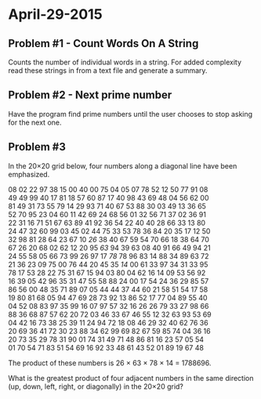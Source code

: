<h1>April-29-2015</h1>

<h2>Problem #1 - Count Words On A String</h2>
<p>Counts the number of individual words in a string. For added complexity read these strings in from a text file and generate a summary.</p>

<h2>Problem #2 - Next prime number</h2>
<p>Have the program find prime numbers until the user chooses to stop asking for the next one. </p>

<h2>Problem #3</h2>
<p>In the 20×20 grid below, four numbers along a diagonal line have been emphasized.</p>

<p>08 02 22 97 38 15 00 40 00 75 04 05 07 78 52 12 50 77 91 08<br>
49 49 99 40 17 81 18 57 60 87 17 40 98 43 69 48 04 56 62 00<br>
81 49 31 73 55 79 14 29 93 71 40 67 53 88 30 03 49 13 36 65<br>
52 70 95 23 04 60 11 42 69 24 68 56 01 32 56 71 37 02 36 91<br>
22 31 16 71 51 67 63 89 41 92 36 54 22 40 40 28 66 33 13 80<br>
24 47 32 60 99 03 45 02 44 75 33 53 78 36 84 20 35 17 12 50<br>
32 98 81 28 64 23 67 10 <em>26</em> 38 40 67 59 54 70 66 18 38 64 70<br>
67 26 20 68 02 62 12 20 95 <em>63</em> 94 39 63 08 40 91 66 49 94 21<br>
24 55 58 05 66 73 99 26 97 17 <em>78</em> 78 96 83 14 88 34 89 63 72<br>
21 36 23 09 75 00 76 44 20 45 35 <em>14</em> 00 61 33 97 34 31 33 95<br>
78 17 53 28 22 75 31 67 15 94 03 80 04 62 16 14 09 53 56 92<br>
16 39 05 42 96 35 31 47 55 58 88 24 00 17 54 24 36 29 85 57<br>
86 56 00 48 35 71 89 07 05 44 44 37 44 60 21 58 51 54 17 58<br>
19 80 81 68 05 94 47 69 28 73 92 13 86 52 17 77 04 89 55 40<br>
04 52 08 83 97 35 99 16 07 97 57 32 16 26 26 79 33 27 98 66<br>
88 36 68 87 57 62 20 72 03 46 33 67 46 55 12 32 63 93 53 69<br>
04 42 16 73 38 25 39 11 24 94 72 18 08 46 29 32 40 62 76 36<br>
20 69 36 41 72 30 23 88 34 62 99 69 82 67 59 85 74 04 36 16<br>
20 73 35 29 78 31 90 01 74 31 49 71 48 86 81 16 23 57 05 54<br>
01 70 54 71 83 51 54 69 16 92 33 48 61 43 52 01 89 19 67 48<br></p>

<p>The product of these numbers is 26 × 63 × 78 × 14 = 1788696.</p>

<p>What is the greatest product of four adjacent numbers in the same direction (up, down, left, right, or diagonally) in the 20×20 grid?</p>


